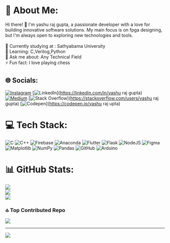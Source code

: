 # 💫 About Me:
Hi there! 👋 I'm yashu raj gupta, a passionate developer with a love for building innovative software solutions. My main focus is on fpga designing, but I'm always open to exploring new technologies and tools.<br><br>🔭 Currently studying at : Sathyabama University <br>🌱 Learning: C,Verilog,Python<br>💬 Ask me about: Any Technical Field<br>⚡ Fun fact: I love playing chess


## 🌐 Socials:
[![Instagram](https://img.shields.io/badge/Instagram-%23E4405F.svg?logo=Instagram&logoColor=white)](https://instagram.com/yashu_raj_gupta) [![LinkedIn](https://img.shields.io/badge/LinkedIn-%230077B5.svg?logo=linkedin&logoColor=white)](https://linkedin.com/in/yashu raj gupta) [![Medium](https://img.shields.io/badge/Medium-12100E?logo=medium&logoColor=white)](https://medium.com/@yashurajgupta) [![Stack Overflow](https://img.shields.io/badge/-Stackoverflow-FE7A16?logo=stack-overflow&logoColor=white)](https://stackoverflow.com/users/yashu raj gupta) [![Codepen](https://img.shields.io/badge/Codepen-000000?style=for-the-badge&logo=codepen&logoColor=white)](https://codepen.io/yashu raj upta) 

# 💻 Tech Stack:
![C](https://img.shields.io/badge/c-%2300599C.svg?style=plastic&logo=c&logoColor=white) ![C++](https://img.shields.io/badge/c++-%2300599C.svg?style=plastic&logo=c%2B%2B&logoColor=white) ![Firebase](https://img.shields.io/badge/firebase-%23039BE5.svg?style=plastic&logo=firebase) ![Anaconda](https://img.shields.io/badge/Anaconda-%2344A833.svg?style=plastic&logo=anaconda&logoColor=white) ![Flutter](https://img.shields.io/badge/Flutter-%2302569B.svg?style=plastic&logo=Flutter&logoColor=white) ![Flask](https://img.shields.io/badge/flask-%23000.svg?style=plastic&logo=flask&logoColor=white) ![NodeJS](https://img.shields.io/badge/node.js-6DA55F?style=plastic&logo=node.js&logoColor=white) ![Figma](https://img.shields.io/badge/figma-%23F24E1E.svg?style=plastic&logo=figma&logoColor=white) ![Matplotlib](https://img.shields.io/badge/Matplotlib-%23ffffff.svg?style=plastic&logo=Matplotlib&logoColor=black) ![NumPy](https://img.shields.io/badge/numpy-%23013243.svg?style=plastic&logo=numpy&logoColor=white) ![Pandas](https://img.shields.io/badge/pandas-%23150458.svg?style=plastic&logo=pandas&logoColor=white) ![GitHub](https://img.shields.io/badge/github-%23121011.svg?style=plastic&logo=github&logoColor=white) ![Arduino](https://img.shields.io/badge/-Arduino-00979D?style=plastic&logo=Arduino&logoColor=white)
# 📊 GitHub Stats:
![](https://github-readme-stats.vercel.app/api?username=Codex-Naman&theme=tokyonight&hide_border=false&include_all_commits=false&count_private=false)<br/>
![](https://github-readme-streak-stats.herokuapp.com/?user=Codex-Naman&theme=tokyonight&hide_border=false)<br/>
![](https://github-readme-stats.vercel.app/api/top-langs/?username=Codex-Naman&theme=tokyonight&hide_border=false&include_all_commits=false&count_private=false&layout=compact)

### 🔝 Top Contributed Repo
![](https://github-contributor-stats.vercel.app/api?username=Codex-Naman&limit=5&theme=dark&combine_all_yearly_contributions=true)

---
[![](https://visitcount.itsvg.in/api?id=Codex-Naman&icon=0&color=0)](https://visitcount.itsvg.in)

<!-- Proudly created with GPRM ( https://gprm.itsvg.in ) -->
